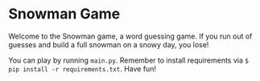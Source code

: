 # Snowman Game
Welcome to the Snowman game, a word guessing game. If you run out of guesses and build a full snowman on a snowy day, you lose! 

You can play by running `main.py`. Remember to install requirements via `$ pip install -r requirements.txt`. Have fun!
